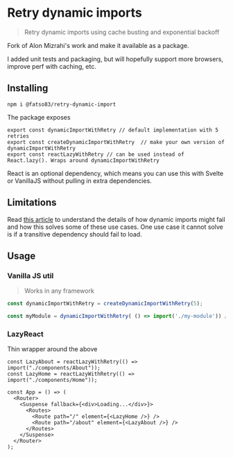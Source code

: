 # Retry dynamic imports 
> Retry dynamic imports using cache busting and exponential backoff

Fork of Alon Mizrahi's work and make it available as a package.

I added unit tests and packaging, but will hopefully support more browsers, improve perf with caching, etc. 

## Installing
```
npm i @fatso83/retry-dynamic-import
```

The package exposes
```
export const dynamicImportWithRetry // default implementation with 5 retries
export const createDynamicImportWithRetry  // make your own version of dynamicImportWithRetry
export const reactLazyWithRetry // can be used instead of React.lazy(). Wraps around dynamicImportWithRetry
```

React is an optional dependency, which means you can use this with Svelte or VanillaJS without
pulling in extra dependencies.


## Limitations
Read [this article](https://medium.com/@alonmiz1234/retry-dynamic-imports-with-react-lazy-c7755a7d557a) to understand the details
of how dynamic imports might fail and how this solves some of these use cases. One use case it cannot solve is if a transitive 
dependency should fail to load.


## Usage

### Vanilla JS util 
> Works in any framework

```typescript
const dynamicImportWithRetry = createDynamicImportWithRetry(5);

const myModule = dynamicImportWithRetry( () => import('./my-module')) // this works regardless of framework, lib, etc
```


### LazyReact
Thin wrapper around the above

```tsx
const LazyAbout = reactLazyWithRetry(() => import("./components/About"));
const LazyHome = reactLazyWithRetry(() => import("./components/Home"));

const App = () => (
  <Router>
    <Suspense fallback={<div>Loading...</div>}>
      <Routes>
        <Route path="/" element={<LazyHome />} />
        <Route path="/about" element={<LazyAbout />} />
      </Routes>
    </Suspense>
  </Router>
);
```
